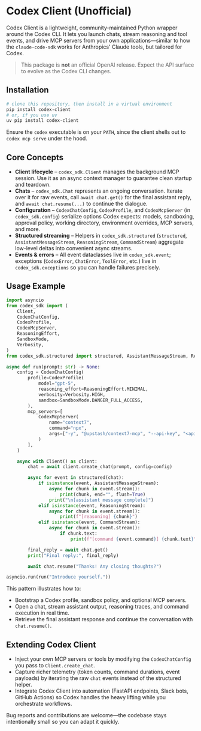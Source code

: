 # Codex Client (Unofficial)

Codex Client is a lightweight, community-maintained Python wrapper around the Codex CLI. It lets you launch chats, stream reasoning and tool events, and drive MCP servers from your own applications—similar to how the `claude-code-sdk` works for Anthropics' Claude tools, but tailored for Codex.

> This package is **not** an official OpenAI release. Expect the API surface to evolve as the Codex CLI changes.

## Installation

```bash
# clone this repository, then install in a virtual environment
pip install codex-client
# or, if you use uv
uv pip install codex-client
```

Ensure the `codex` executable is on your `PATH`, since the client shells out to `codex mcp serve` under the hood.

## Core Concepts

- **Client lifecycle** – `codex_sdk.Client` manages the background MCP session. Use it as an async context manager to guarantee clean startup and teardown.
- **Chats** – `codex_sdk.Chat` represents an ongoing conversation. Iterate over it for raw events, call `await chat.get()` for the final assistant reply, and `await chat.resume(...)` to continue the dialogue.
- **Configuration** – `CodexChatConfig`, `CodexProfile`, and `CodexMcpServer` (in `codex_sdk.config`) serialize options Codex expects: models, sandboxing, approval policy, working directory, environment overrides, MCP servers, and more.
- **Structured streaming** – Helpers in `codex_sdk.structured` (`structured`, `AssistantMessageStream`, `ReasoningStream`, `CommandStream`) aggregate low-level deltas into convenient async streams.
- **Events & errors** – All event dataclasses live in `codex_sdk.event`; exceptions (`CodexError`, `ChatError`, `ToolError`, etc.) live in `codex_sdk.exceptions` so you can handle failures precisely.

## Usage Example

```python
import asyncio
from codex_sdk import (
    Client,
    CodexChatConfig,
    CodexProfile,
    CodexMcpServer,
    ReasoningEffort,
    SandboxMode,
    Verbosity,
)
from codex_sdk.structured import structured, AssistantMessageStream, ReasoningStream, CommandStream

async def run(prompt: str) -> None:
    config = CodexChatConfig(
        profile=CodexProfile(
            model="gpt-5",
            reasoning_effort=ReasoningEffort.MINIMAL,
            verbosity=Verbosity.HIGH,
            sandbox=SandboxMode.DANGER_FULL_ACCESS,
        ),
        mcp_servers=[
            CodexMcpServer(
                name="context7",
                command="npx",
                args=["-y", "@upstash/context7-mcp", "--api-key", "<api_key>"]
            )
        ],
    )

    async with Client() as client:
        chat = await client.create_chat(prompt, config=config)

        async for event in structured(chat):
            if isinstance(event, AssistantMessageStream):
                async for chunk in event.stream():
                    print(chunk, end="", flush=True)
                print("\n[assistant message complete]")
            elif isinstance(event, ReasoningStream):
                async for chunk in event.stream():
                    print(f"[reasoning] {chunk}")
            elif isinstance(event, CommandStream):
                async for chunk in event.stream():
                    if chunk.text:
                        print(f"[command {event.command}] {chunk.text}")

        final_reply = await chat.get()
        print("Final reply:", final_reply)

        await chat.resume("Thanks! Any closing thoughts?")

asyncio.run(run("Introduce yourself."))
```

This pattern illustrates how to:

- Bootstrap a Codex profile, sandbox policy, and optional MCP servers.
- Open a chat, stream assistant output, reasoning traces, and command execution in real time.
- Retrieve the final assistant response and continue the conversation with `chat.resume()`.

## Extending Codex Client

- Inject your own MCP servers or tools by modifying the `CodexChatConfig` you pass to `Client.create_chat`.
- Capture richer telemetry (token counts, command durations, event payloads) by iterating the raw `chat` events instead of the structured helper.
- Integrate Codex Client into automation (FastAPI endpoints, Slack bots, GitHub Actions) so Codex handles the heavy lifting while you orchestrate workflows.

Bug reports and contributions are welcome—the codebase stays intentionally small so you can adapt it quickly.
